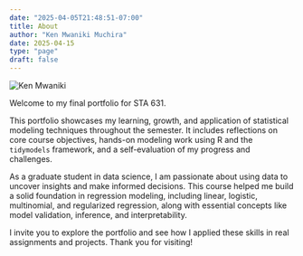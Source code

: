 ```yaml
---
date: "2025-04-05T21:48:51-07:00"
title: About
author: "Ken Mwaniki Muchira"
date: 2025-04-15
type: "page"
draft: false
---
```


![Ken Mwaniki](/img/ken.png)

Welcome to my final portfolio for STA 631.

This portfolio showcases my learning, growth, and application of statistical modeling techniques throughout the semester. It includes reflections on core course objectives, hands-on modeling work using R and the `tidymodels` framework, and a self-evaluation of my progress and challenges.

As a graduate student in data science, I am passionate about using data to uncover insights and make informed decisions. This course helped me build a solid foundation in regression modeling, including linear, logistic, multinomial, and regularized regression, along with essential concepts like model validation, inference, and interpretability.

I invite you to explore the portfolio and see how I applied these skills in real assignments and projects. Thank you for visiting!
